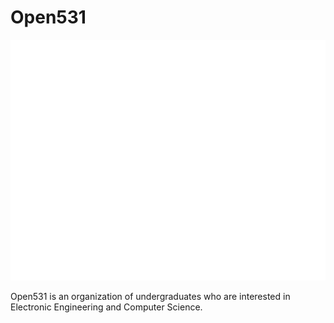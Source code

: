 # Open531

![open531](../github-metrics.svg)

Open531 is an organization of undergraduates who are interested in Electronic Engineering and Computer Science.
